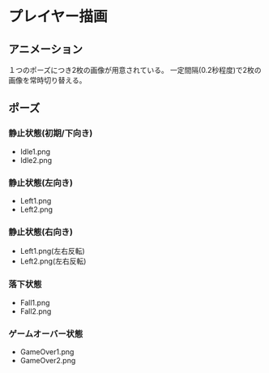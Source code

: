 # プレイヤー描画

## アニメーション
１つのポーズにつき2枚の画像が用意されている。
一定間隔(0.2秒程度)で2枚の画像を常時切り替える。

## ポーズ

### 静止状態(初期/下向き)
* Idle1.png
* Idle2.png

### 静止状態(左向き)
* Left1.png
* Left2.png

### 静止状態(右向き)
* Left1.png(左右反転)
* Left2.png(左右反転)

### 落下状態
* Fall1.png
* Fall2.png

### ゲームオーバー状態
* GameOver1.png
* GameOver2.png